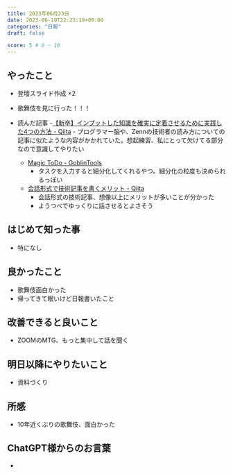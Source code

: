 ```yaml
---
title: 2023年06月23日
date: 2023-06-19T22:23:19+09:00
categories: "日報"
draft: false

score: 5 # 0 ~ 10
---
```


## やったこと

- 登壇スライド作成 ×2
- 歌舞伎を見に行った！！！

- 読んだ記事
	-[【新卒】インプットした知識を確実に定着させるために実践した4つの方法 - Qiita](https://qiita.com/fujita_shoma/items/522801ce180da6765e0f?utm_content=buffere6ebc&utm_medium=social&utm_source=twitter.com&utm_campaign=buffer)
		- プログラマー脳や、Zennの技術者の読み方についての記事に似たような内容がかかれていた。想起練習、私にとって欠けてる部分なので意識してやりたい
	- [Magic ToDo - GoblinTools](https://goblin.tools/)
		- タスクを入力すると細分化してくれるやつ。細分化の粒度も決められるっぽい
	- [会話形式で技術記事を書くメリット - Qiita](https://qiita.com/Yametaro/items/a40ffcd65d77ed8b29a0)
		- 会話形式の技術記事、想像以上にメリットが多いことが分かった
		- ようつべでゆっくりに話させるとよさそう


  

## はじめて知った事

- 特になし

  

## 良かったこと

- 歌舞伎面白かった
- 帰ってきて眠いけど日報書いたこと

  

## 改善できると良いこと

- ZOOMのMTG、もっと集中して話を聞く

  

## 明日以降にやりたいこと

- 資料づくり

  

## 所感
- 10年近くぶりの歌舞伎、面白かった


## ChatGPT様からのお言葉
- 